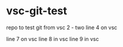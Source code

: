 # vsc-git-test
repo to test git from vsc
2 - two
line 4 on vsc


line 7 on vsc
line 8 in vsc
line 9 in vsc